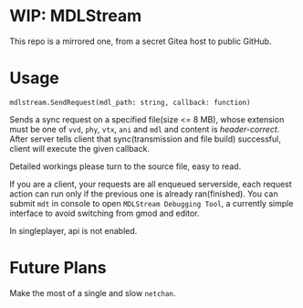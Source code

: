 # WIP: MDLStream

This repo is a mirrored one, from a secret Gitea host to public GitHub.

# Usage

`mdlstream.SendRequest(mdl_path: string, callback: function)`

Sends a sync request on a specified file(size <= 8 MB), whose extension must be one of `vvd`, `phy`, `vtx`, `ani` and `mdl` and content is *header-correct*.
After server tells client that sync(transmission and file build) successful, client will execute the given callback.

Detailed workings please turn to the source file, easy to read.

If you are a client, your requests are all enqueued serverside, each request action can run only if the previous one is already ran(finished). You can submit `mdt` in console to open `MDLStream Debugging Tool`, a currently simple interface to avoid switching from gmod and editor.

In singleplayer, api is not enabled.

# Future Plans

Make the most of a single and slow `netchan`.